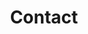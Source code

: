 ---
title: Contact
layout: contact
permalink: /contact/
description: Reach out and let us work with you to use the best solutions to solve problems.
headline:
  image: "/uploads/contact.jpg"
  title: "Contact Us"
---